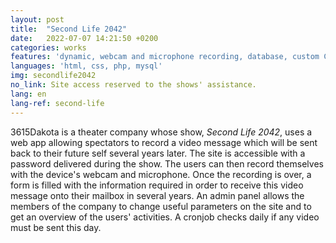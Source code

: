 ```yaml
---
layout: post
title:  "Second Life 2042"
date:   2022-07-07 14:21:50 +0200
categories: works
features: 'dynamic, webcam and microphone recording, database, custom CMS, cronjob'
languages: 'html, css, php, mysql'
img: secondlife2042
no_link: Site access reserved to the shows' assistance.
lang: en
lang-ref: second-life
---
```

3615Dakota is a theater company whose show, *Second Life 2042*, uses a web app allowing spectators to record a video message which will be sent back to their future self several years later. The site is accessible with a password delivered during the show. The users can then record themselves with the device's webcam and microphone. Once the recording is over, a form is filled with the information required in order to receive this video message onto their mailbox in several years. An admin panel allows the members of the company to change useful parameters on the site and to get an overview of the users' activities. A cronjob checks daily if any video must be sent this day.
